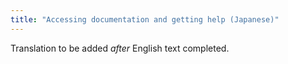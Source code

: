 ```yaml
---
title: "Accessing documentation and getting help (Japanese)"
---
```

Translation to be added _after_ English text completed.
